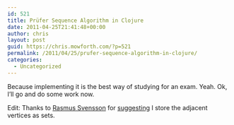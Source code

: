 ```yaml
---
id: 521
title: Prüfer Sequence Algorithm in Clojure
date: 2011-04-25T21:41:48+00:00
author: chris
layout: post
guid: https://chris.mowforth.com/?p=521
permalink: /2011/04/25/prufer-sequence-algorithm-in-clojure/
categories:
  - Uncategorized
---
```

Because implementing it is the best way of studying for an exam. Yeah. Ok, I&#8217;ll go and do some work now.

Edit: Thanks to [Rasmus Svensson](http://raek.se/) for [suggesting](http://stackoverflow.com/questions/5778252/removing-occurrences-of-values-from-vectors)&nbsp;I store the adjacent vertices as sets.